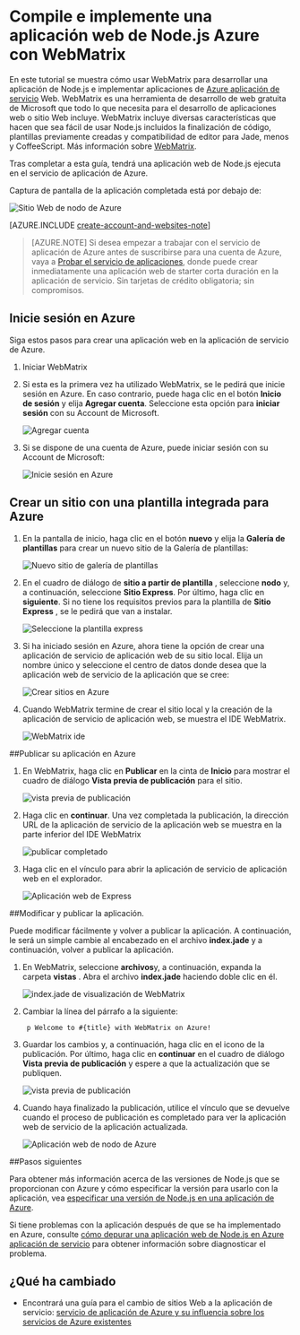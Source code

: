 <properties 
    pageTitle="Compile e implemente una aplicación web de Node.js Azure con WebMatrix" 
    description="Tutorial que le enseña a usar WebMatrix para desarrollar una aplicación de Node.js e implementar a Azure aplicación de servicio Web Apps." 
    services="app-service\web" 
    documentationCenter="nodejs" 
    authors="rmcmurray" 
    manager="wpickett" 
    editor=""/>

<tags 
    ms.service="app-service-web" 
    ms.workload="web" 
    ms.tgt_pltfrm="na" 
    ms.devlang="nodejs" 
    ms.topic="article" 
    ms.date="08/11/2016"
    ms.author="robmcm"/>


# <a name="build-and-deploy-a-nodejs-web-app-to-azure-using-webmatrix"></a>Compile e implemente una aplicación web de Node.js Azure con WebMatrix

En este tutorial se muestra cómo usar WebMatrix para desarrollar una aplicación de Node.js e implementar aplicaciones de [Azure aplicación de servicio](http://go.microsoft.com/fwlink/?LinkId=529714) Web. WebMatrix es una herramienta de desarrollo de web gratuita de Microsoft que todo lo que necesita para el desarrollo de aplicaciones web o sitio Web incluye. WebMatrix incluye diversas características que hacen que sea fácil de usar Node.js incluidos la finalización de código, plantillas previamente creadas y compatibilidad de editor para Jade, menos y CoffeeScript. Más información sobre [WebMatrix](https://www.microsoft.com/web/webmatrix/).

Tras completar a esta guía, tendrá una aplicación web de Node.js ejecuta en el servicio de aplicación de Azure.
 
Captura de pantalla de la aplicación completada está por debajo de:

![Sitio Web de nodo de Azure][webmatrix-node-completed]

[AZURE.INCLUDE [create-account-and-websites-note](../../includes/create-account-and-websites-note.md)]

>[AZURE.NOTE] Si desea empezar a trabajar con el servicio de aplicación de Azure antes de suscribirse para una cuenta de Azure, vaya a [Probar el servicio de aplicaciones](http://go.microsoft.com/fwlink/?LinkId=523751), donde puede crear inmediatamente una aplicación web de starter corta duración en la aplicación de servicio. Sin tarjetas de crédito obligatoria; sin compromisos.

## <a name="sign-into-azure"></a>Inicie sesión en Azure

Siga estos pasos para crear una aplicación web en la aplicación de servicio de Azure.

1. Iniciar WebMatrix
2. Si esta es la primera vez ha utilizado WebMatrix, se le pedirá que inicie sesión en Azure.  En caso contrario, puede haga clic en el botón **Inicio de sesión** y elija **Agregar cuenta**.  Seleccione esta opción para **iniciar sesión** con su Account de Microsoft.

    ![Agregar cuenta][addaccount]

3. Si se dispone de una cuenta de Azure, puede iniciar sesión con su Account de Microsoft:

    ![Inicie sesión en Azure][signin]  


## <a name="create-a-site-using-a-built-in-template-for-azure"></a>Crear un sitio con una plantilla integrada para Azure

1. En la pantalla de inicio, haga clic en el botón **nuevo** y elija la **Galería de plantillas** para crear un nuevo sitio de la Galería de plantillas:

    ![Nuevo sitio de galería de plantillas][sitefromtemplate]

2. En el cuadro de diálogo de **sitio a partir de plantilla** , seleccione **nodo** y, a continuación, seleccione **Sitio Express**. Por último, haga clic en **siguiente**. Si no tiene los requisitos previos para la plantilla de **Sitio Express** , se le pedirá que van a instalar.

    ![Seleccione la plantilla express][webmatrix-templates]

3. Si ha iniciado sesión en Azure, ahora tiene la opción de crear una aplicación de servicio de aplicación web de su sitio local.  Elija un nombre único y seleccione el centro de datos donde desea que la aplicación web de servicio de la aplicación que se cree: 

    ![Crear sitios en Azure][nodesitefromtemplateazure]
    
4. Cuando WebMatrix termine de crear el sitio local y la creación de la aplicación de servicio de aplicación web, se muestra el IDE WebMatrix.

    ![WebMatrix ide][webmatrix-ide]

##<a name="publish-your-application-to-azure"></a>Publicar su aplicación en Azure

1. En WebMatrix, haga clic en **Publicar** en la cinta de **Inicio** para mostrar el cuadro de diálogo **Vista previa de publicación** para el sitio.

    ![vista previa de publicación][webmatrix-node-publishpreview]

2. Haga clic en **continuar**. Una vez completada la publicación, la dirección URL de la aplicación de servicio de la aplicación web se muestra en la parte inferior del IDE WebMatrix

    ![publicar completado][webmatrix-publish-complete]

3. Haga clic en el vínculo para abrir la aplicación de servicio de aplicación web en el explorador.

    ![Aplicación web de Express][webmatrix-node-express-site]

##<a name="modify-and-republish-your-application"></a>Modificar y publicar la aplicación.

Puede modificar fácilmente y volver a publicar la aplicación. A continuación, le será un simple cambie al encabezado en el archivo **index.jade** y a continuación, volver a publicar la aplicación.

1. En WebMatrix, seleccione **archivos**y, a continuación, expanda la carpeta **vistas** . Abra el archivo **index.jade** haciendo doble clic en él.

    ![index.jade de visualización de WebMatrix][webmatrix-modify-index]

2. Cambiar la línea del párrafo a la siguiente:

        p Welcome to #{title} with WebMatrix on Azure!

3. Guardar los cambios y, a continuación, haga clic en el icono de la publicación. Por último, haga clic en **continuar** en el cuadro de diálogo **Vista previa de publicación** y espere a que la actualización que se publiquen.

    ![vista previa de publicación][webmatrix-republish]

4. Cuando haya finalizado la publicación, utilice el vínculo que se devuelve cuando el proceso de publicación es completado para ver la aplicación web de servicio de la aplicación actualizada.

    ![Aplicación web de nodo de Azure][webmatrix-node-completed]

##<a name="next-steps"></a>Pasos siguientes

Para obtener más información acerca de las versiones de Node.js que se proporcionan con Azure y cómo especificar la versión para usarlo con la aplicación, vea [especificar una versión de Node.js en una aplicación de Azure](../nodejs-specify-node-version-azure-apps.md).

Si tiene problemas con la aplicación después de que se ha implementado en Azure, consulte [cómo depurar una aplicación web de Node.js en Azure aplicación de servicio](web-sites-nodejs-debug.md) para obtener información sobre diagnosticar el problema.

## <a name="whats-changed"></a>¿Qué ha cambiado
* Encontrará una guía para el cambio de sitios Web a la aplicación de servicio: [servicio de aplicación de Azure y su influencia sobre los servicios de Azure existentes](http://go.microsoft.com/fwlink/?LinkId=529714)

[WebMatrix WebSite]: http://www.microsoft.com/click/services/Redirect2.ashx?CR_CC=200106398
[WebMatrix for Azure]: http://go.microsoft.com/fwlink/?LinkID=253622&clcid=0x409

[webmatrix-node-completed]: ./media/web-sites-nodejs-use-webmatrix/webmatrix-node-complete.png
[webmatrix-templates]: ./media/web-sites-nodejs-use-webmatrix/webmatrix-templates.png

[webmatrix-node-publishpreview]: ./media/web-sites-nodejs-use-webmatrix/webmatrix-publishpreview.png

[webmatrix-ide]: ./media/web-sites-nodejs-use-webmatrix/webmatrix-ide.png
[webmatrix-publish-complete]: ./media/web-sites-nodejs-use-webmatrix/webmatrix-publish-complete.png
[webmatrix-node-express-site]: ./media/web-sites-nodejs-use-webmatrix/webmatrix-express-webiste.png
[webmatrix-modify-index]: ./media/web-sites-nodejs-use-webmatrix/webmatrix-node-edit.png
[webmatrix-republish]: ./media/web-sites-nodejs-use-webmatrix/webmatrix-republish.png
[addaccount]: ./media/web-sites-nodejs-use-webmatrix/webmatrix-add-account.png
[signin]: ./media/web-sites-nodejs-use-webmatrix/webmatrix-sign-in.png
[sitefromtemplate]: ./media/web-sites-nodejs-use-webmatrix/webmatrix-site-from-template.png
[nodesitefromtemplateazure]: ./media/web-sites-nodejs-use-webmatrix/webmatrix-node-site-azure.png
 